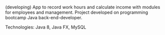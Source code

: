 (developing)
App to record work hours and calculate income with modules for employees and management.
Project developed on programming bootcamp Java back-end-developer.

Technologies: Java 8, Java FX, MySQL
